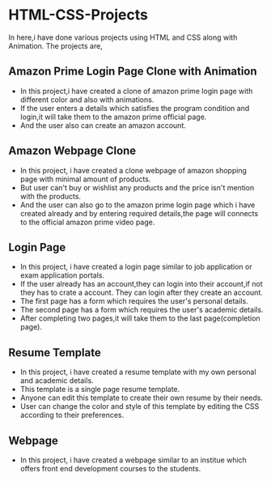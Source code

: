 # HTML-CSS-Projects

In here,i have done various projects using HTML and CSS along with Animation. The projects are,

## Amazon Prime Login Page Clone with Animation
  * In this project,i have created a clone of amazon prime login page with different color and also with animations.
  * If the user enters a details which satisfies the program condition and login,it will take them to the amazon prime official page.
  * And the user also can create an amazon account.
  
## Amazon Webpage Clone
  * In this project, i have created a clone webpage of amazon shopping page with minimal amount of products.
  * But user can't buy or wishlist any products and the price isn't mention with the products.
  * And the user can also go to the amazon prime login page which i have created already and by entering required details,the page will connects to the official amazon prime video page.

## Login Page
  * In this project, i have created a login page similar to job application or exam application portals.
  * If the user already has an account,they can login into their account,if not they has to crate a account. They can login after they create an account.
  * The first page has a form which requires the user's personal details.
  * The second page has a form which requires the user's academic details.
  * After completing two pages,it will take them to the last page(completion page).

## Resume Template
  * In this project, i have created a resume template with my own personal and academic details.
  * This template is a single page resume template.
  * Anyone can edit this template to create their own resume by their needs.
  * User can change the color and style of this template by editing the CSS according to their   preferences.

## Webpage
  * In this project, i have created a webpage similar to an institue which offers  front end development courses to the students.
  
